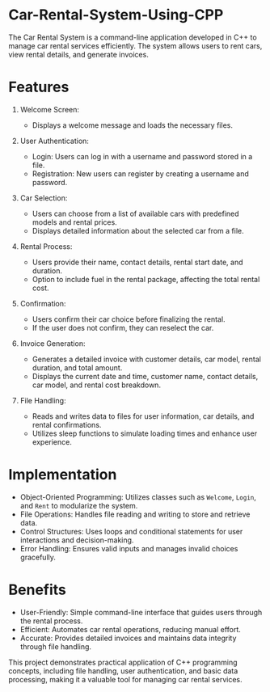 # Car-Rental-System-Using-CPP
The Car Rental System is a command-line application developed in C++ to manage car rental services efficiently. The system allows users to rent cars, view rental details, and generate invoices.

# Features
1. Welcome Screen:
   - Displays a welcome message and loads the necessary files.

2. User Authentication:
   - Login: Users can log in with a username and password stored in a file.
   - Registration: New users can register by creating a username and password.

3. Car Selection:
   - Users can choose from a list of available cars with predefined models and rental prices.
   - Displays detailed information about the selected car from a file.

4. Rental Process:
   - Users provide their name, contact details, rental start date, and duration.
   - Option to include fuel in the rental package, affecting the total rental cost.

5. Confirmation:
   - Users confirm their car choice before finalizing the rental.
   - If the user does not confirm, they can reselect the car.

6. Invoice Generation:
   - Generates a detailed invoice with customer details, car model, rental duration, and total amount.
   - Displays the current date and time, customer name, contact details, car model, and rental cost breakdown.

7. File Handling:
   - Reads and writes data to files for user information, car details, and rental confirmations.
   - Utilizes sleep functions to simulate loading times and enhance user experience.

# Implementation
- Object-Oriented Programming: Utilizes classes such as `Welcome`, `Login`, and `Rent` to modularize the system.
- File Operations: Handles file reading and writing to store and retrieve data.
- Control Structures: Uses loops and conditional statements for user interactions and decision-making.
- Error Handling: Ensures valid inputs and manages invalid choices gracefully.

# Benefits
- User-Friendly: Simple command-line interface that guides users through the rental process.
- Efficient: Automates car rental operations, reducing manual effort.
- Accurate: Provides detailed invoices and maintains data integrity through file handling.

This project demonstrates practical application of C++ programming concepts, including file handling, user authentication, and basic data processing, making it a valuable tool for managing car rental services.
